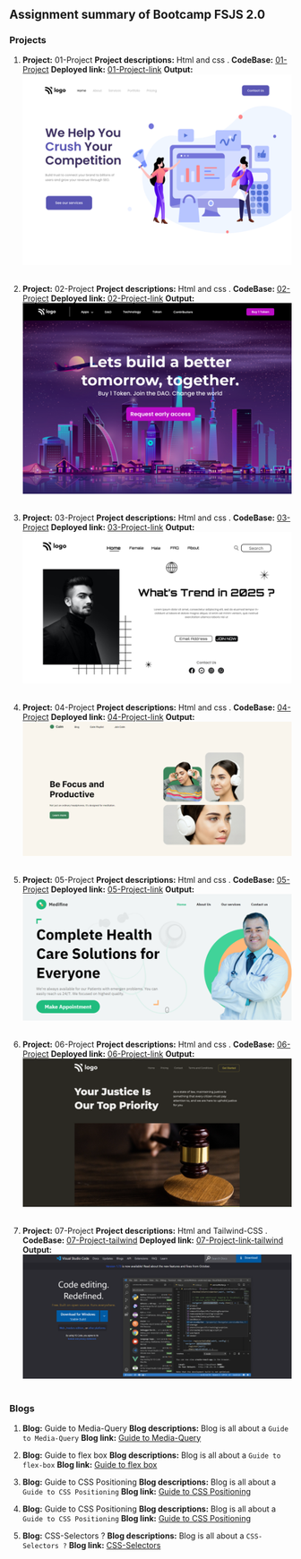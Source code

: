 ## Assignment summary of Bootcamp FSJS 2.0  

### Projects

1. **Project:** 01-Project
**Project descriptions:** Html and css .
**CodeBase:** [01-Project](https://github.com/manishdashsharma/01-Project-HTML-CSS)
**Deployed link:** [01-Project-link](https://manishdashsharma.github.io/01-Project-HTML-CSS/)
**Output:**![01-Project](./image/Project1.png)&nbsp;

2. **Project:** 02-Project
**Project descriptions:** Html and css .
**CodeBase:** [02-Project](https://github.com/manishdashsharma/02-Project-HTML-CSS)
**Deployed link:** [02-Project-link](https://manishdashsharma.github.io/02-Project-HTML-CSS/)
**Output:**![02-Project](./image/Project2.png)&nbsp;

3. **Project:** 03-Project
**Project descriptions:** Html and css .
**CodeBase:** [03-Project](https://github.com/manishdashsharma/03-Project-HTML-CSS)
**Deployed link:** [03-Project-link](https://manishdashsharma.github.io/03-Project-HTML-CSS/)
**Output:**![03-Project](./image/Project3.png)&nbsp;

4. **Project:** 04-Project
**Project descriptions:** Html and css .
**CodeBase:** [04-Project](https://github.com/manishdashsharma/04-Project-HTML-CSS)
**Deployed link:** [04-Project-link](https://manishdashsharma.github.io/04-Project-HTML-CSS/)
**Output:**![04-Project](./image/Project4.png)&nbsp;

5. **Project:** 05-Project
**Project descriptions:** Html and css .
**CodeBase:** [05-Project](https://github.com/manishdashsharma/05-Project-HTML-CSS)
**Deployed link:** [05-Project-link](https://manishdashsharma.github.io/05-Project-HTML-CSS/)
**Output:**![05-Project](./image/Project5.png)&nbsp;

6. **Project:** 06-Project
**Project descriptions:** Html and css .
**CodeBase:** [06-Project](https://github.com/manishdashsharma/06-Project-HTML-CSS)
**Deployed link:** [06-Project-link](https://manishdashsharma.github.io/06-Project-HTML-CSS/)
**Output:**![06-Project](./image/Project6.png)&nbsp;

7. **Project:** 07-Project
**Project descriptions:** Html and Tailwind-CSS .
**CodeBase:** [07-Project-tailwind](https://github.com/manishdashsharma/06-Project-HTML-CSS)
**Deployed link:** [07-Project-link-tailwind](https://manishdashsharma.github.io/06-Project-HTML-CSS/)
**Output:**![07-Project](./image/Project7.png)&nbsp;
### Blogs

1. **Blog:** Guide to Media-Query
**Blog descriptions:** Blog is all about a `Guide to Media-Query`
**Blog link:** [Guide to Media-Query](https://manishashsharma.hashnode.dev/guide-to-media-query)&nbsp;

2. **Blog:** Guide to flex box
**Blog descriptions:** Blog is all about a `Guide to flex-box`
**Blog link:** [Guide to flex box](https://manishashsharma.hashnode.dev/guide-to-flex-box)&nbsp;

3. **Blog:** Guide to CSS Positioning
**Blog descriptions:** Blog is all about a `Guide to CSS Positioning`
**Blog link:** [Guide to CSS Positioning](https://manishashsharma.hashnode.dev/guide-to-css-positioning)&nbsp;

4. **Blog:** Guide to CSS Positioning
**Blog descriptions:** Blog is all about a `Guide to CSS Positioning`
**Blog link:** [Guide to CSS Positioning](https://manishashsharma.hashnode.dev/guide-to-flex-box)&nbsp;

5. **Blog:** CSS-Selectors ?
**Blog descriptions:** Blog is all about a `CSS-Selectors ?`
**Blog link:** [CSS-Selectors](https://manishashsharma.hashnode.dev/css-selectors)&nbsp;